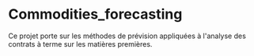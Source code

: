 # Commodities_forecasting
 Ce projet porte sur les méthodes de prévision appliquées à l'analyse des contrats à terme sur les matières premières.
